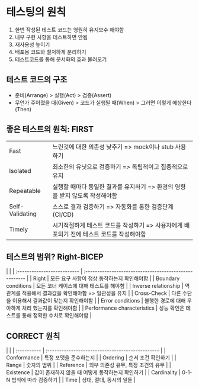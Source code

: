 # 테스팅의 원칙

1. 한번 작성된 테스트 코드는 영원히 유지보수 해야함
2. 내부 구현 사항을 테스트하면 안됨
3. 재사용성 높이기
4. 배포용 코드와 철저하게 분리하기
5. 테스트코드를 통해 문서화의 효과 불러오기

## 테스트 코드의 구조

- 준비(Arrange) > 실행(Act) > 검증(Assert)
- 무언가 주어졌을 때(Given) > 코드가 실행될 때(When) > 그러면 이렇게 에상한다(Then)

## 좋은 테스트의 원칙: FIRST

|                 |                                                                                          |
| :-------------- | :--------------------------------------------------------------------------------------- |
| Fast            | 느린것에 대한 의존성 낮추기 => mock이나 stub 사용하기                                    |
| Isolated        | 최소한의 유닛으로 검증하기 => 독립적이고 집중적으로 유지                                 |
| Repeatable      | 실행할 때마다 동일한 결과를 유지하기 => 환경의 영향을 받지 않도록 작성해야함             |
| Self-Validating | 스스로 결과 검증하기 => 자동화를 통한 검증단계(CI/CD)                                    |
| Timely          | 시기적절하게 테스트 코드를 작성하기 => 사용자에게 배포되기 전에 테스트 코드를 작성해야함 |

## 테스트의 범위? Right-BICEP

|                             |
| :-------------------------- | :----------------------------------------------------- |
| Right                       | 모든 요구 사항이 정상 동작하는지 확인해야함            |
| Boundary conditions         | 모든 코너 케이스에 대해 테스트를 해야함                |
| Inverse relationship        | 역관계를 적용해서 결과값을 확인해야함 => 일관성을 유지 |
| Cross-Check                 | 다른 수단을 이용해서 결과값이 맞는지 확인해야함        |
| Error conditions            | 불행한 경로에 대해 우아하게 처리 했는지를 확인해야함   |
| Performance characteristics | 성능 확인은 테스트를 통해 정확한 수치로 확인해야함     |

## CORRECT 원칙

|             |
| :---------- | :----------------------------------------------- |
| Conformance | 특정 포맷을 준수하는지                           |
| Ordering    | 순서 조건 확인하기                               |
| Range       | 숫자의 범위                                      |
| Reference   | 외부 의존성 유무, 특정 조건의 유무               |
| Existence   | 값이 존재하지 않을 때 어떻게 동작하는지 확인하기 |
| Cardinality | 0-1-N 법칙에 따라 검증하기                       |
| Time        | 상대, 절대, 동시의 일들                          |

